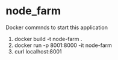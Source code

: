 # node_farm

Docker commnds to start this application

1. docker build -t node-farm .
2. docker run -p 8001:8000 -it node-farm
3. curl localhost:8001
